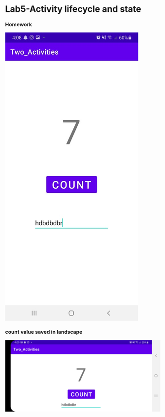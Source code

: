 # Lab5-Activity lifecycle and state
### Homework
![](./L5hwss1.jpg)
### count value saved in landscape
![](./L5hwss2.jpg)
